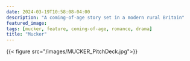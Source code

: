 ```yaml
---
date: 2024-03-19T10:58:08-04:00
description: "A coming-of-age story set in a modern rural Britain"
featured_image:
tags: [mucker, feature, coming-of-age, romance, drama]
title: "Mucker"
---
```

{{< figure src="/images/MUCKER_PitchDeck.jpg">}}

